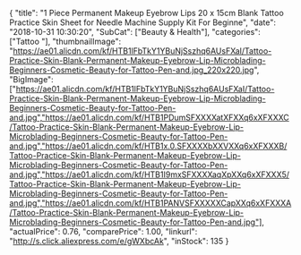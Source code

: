 {
	"title": "1 Piece  Permanent Makeup Eyebrow Lips 20 x 15cm Blank Tattoo Practice Skin Sheet for Needle Machine Supply Kit  For Beginne",
	"date": "2018-10-31 10:30:20",
	"SubCat": ["Beauty & Health"],
	"categories": ["Tattoo "],
	"thumbnailImage": "https://ae01.alicdn.com/kf/HTB1lFbTkY1YBuNjSszhq6AUsFXaI/Tattoo-Practice-Skin-Blank-Permanent-Makeup-Eyebrow-Lip-Microblading-Beginners-Cosmetic-Beauty-for-Tattoo-Pen-and.jpg_220x220.jpg",
	"BigImage": ["https://ae01.alicdn.com/kf/HTB1lFbTkY1YBuNjSszhq6AUsFXaI/Tattoo-Practice-Skin-Blank-Permanent-Makeup-Eyebrow-Lip-Microblading-Beginners-Cosmetic-Beauty-for-Tattoo-Pen-and.jpg","https://ae01.alicdn.com/kf/HTB1PDumSFXXXXatXFXXq6xXFXXXC/Tattoo-Practice-Skin-Blank-Permanent-Makeup-Eyebrow-Lip-Microblading-Beginners-Cosmetic-Beauty-for-Tattoo-Pen-and.jpg","https://ae01.alicdn.com/kf/HTB1x.0.SFXXXXbXXVXXq6xXFXXXB/Tattoo-Practice-Skin-Blank-Permanent-Makeup-Eyebrow-Lip-Microblading-Beginners-Cosmetic-Beauty-for-Tattoo-Pen-and.jpg","https://ae01.alicdn.com/kf/HTB1I9mxSFXXXXaqXpXXq6xXFXXX5/Tattoo-Practice-Skin-Blank-Permanent-Makeup-Eyebrow-Lip-Microblading-Beginners-Cosmetic-Beauty-for-Tattoo-Pen-and.jpg","https://ae01.alicdn.com/kf/HTB1PANVSFXXXXXCapXXq6xXFXXXA/Tattoo-Practice-Skin-Blank-Permanent-Makeup-Eyebrow-Lip-Microblading-Beginners-Cosmetic-Beauty-for-Tattoo-Pen-and.jpg"],
	"actualPrice": 0.76,
	"comparePrice": 1.00,
	"linkurl": "http://s.click.aliexpress.com/e/gWXbcAk",
	"inStock": 135
}
